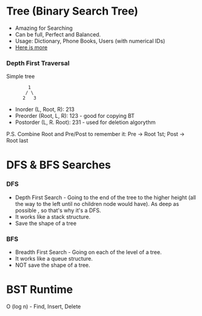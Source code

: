 # Tree (Binary Search Tree)
- Amazing for Searching
- Can be full, Perfect and Balanced.
- Usage: Dictionary, Phone Books, Users (with numerical IDs)
- [Here is more](https://github.com/dsomleff/data-structures-js/blob/main/courses/trees/README.md)

### Depth First Traversal
Simple tree 
```
        1
       / \
      2   3
```
- Inorder (L, Root, R): 213
- Preorder (Root, L, R):  123 - good for copying BT
- Postorder (L, R. Root):  231 - used for deletion algorythm

P.S. Combine Root and Pre/Post to remember  it: Pre -> Root 1st; Post -> Root last

# DFS & BFS Searches

### DFS
- Depth First Search - Going to the end of the tree to the higher height (all the way to the left until no
  children node would have). As deep as possible , so that's why it's a DFS.
- It works like a stack structure.
- Save the shape of a tree

### BFS
- Breadth First Search - Going on each of the level of a tree.
- It works like a queue structure.
- NOT save the shape of a tree.

# BST Runtime
O (log n) - Find, Insert, Delete
